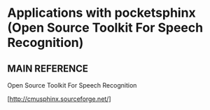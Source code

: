 Applications with pocketsphinx (Open Source Toolkit For Speech Recognition)
========================

## MAIN REFERENCE
Open Source Toolkit For Speech Recognition

[http://cmusphinx.sourceforge.net/]


